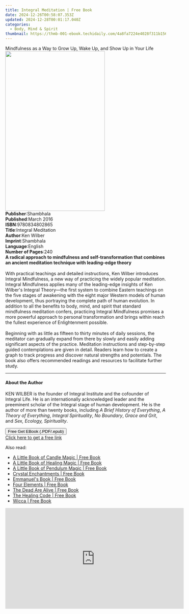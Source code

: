 ```yaml
---
title: Integral Meditation | Free Book
date: 2024-12-26T00:58:07.353Z
updated: 2024-12-28T00:01:17.040Z
categories:
  - Body, Mind & Spirit
thumbnail: https://thmb-001-ebook.techidaily.com/4a8fa7224e4028f311b1562fb57771bdf7dfba35e3b270cdefe41d7a02e75687.jpg
---
```

<main id="book-container">
  <div class="flex flex-col">
    <div class="book-brief flex-1 py-6 px-4 sm:p-6 md:py-10 md:px-8">
      <!-- brief-->
      <div class="book-brief-main">
        Mindfulness as a Way to Grow Up, Wake Up, and Show Up in Your Life
      </div>
    </div>
    <div
      class="book-meta-info flex-1 grid gap-4 col-start-1 col-end-3 row-start-1 sm:mb-6 sm:grid-cols-4 lg:gap-6 lg:col-start-2 lg:row-end-6 lg:row-span-6 lg:mb-0"
    >
      <div
        class="book-meta-info-left place-content-center mt-4 p-4 text-sm leading-6 col-start-2 col-span-2 dark:text-slate-400"
      >
        <img
          class="w-full h-500 object-cover rounded-lg sm:h-255 sm:col-span-2 lg:col-span-full"
          src="https://img-001-ebook.techidaily.com/ec366278fdc8612d5fe8d80577e7c6bb019dda26e15eddd3fcca254ff789cf07.jpg"
          alt=""
          width="312"
          height="500"
        />
      </div>
      <div
        class="book-meta-info-right mt-2 col-start-1 row-start-2 col-span-3 self-center"
      >
        <!-- meta data  -->
        <div class="flex flex-col px-4 md:px-8">
          <div class="flex-1">
            <strong>Publisher</strong>:<span class="px-2">Shambhala</span>
          </div>
          <div class="flex-1">
            <strong>Published</strong>:<span class="px-2">March 2016</span>
          </div>
          <div class="flex-1">
            <strong>ISBN</strong>:<span class="px-2">9780834802865</span>
          </div>
          <div class="flex-1">
            <strong>Title</strong>:<span class="px-2">Integral Meditation</span>
          </div>
          <div class="flex-1">
            <strong>Author</strong>:<span class="px-2">Ken Wilber</span>
          </div>
          <div class="flex-1">
            <strong>Imprint</strong>:<span class="px-2">Shambhala</span>
          </div>
          <div class="flex-1">
            <strong>Language</strong>:<span class="px-2">English</span>
          </div>
          <div class="flex-1">
            <strong>Number of Pages</strong>:<span class="px-2">240</span>
          </div>
        </div>
      </div>
    </div>
    <div class="book-description flex-1 py-6 px-4 sm:p-6 md:py-10 md:px-8">
      <div class="book-description-main">
        <div accordion-content="" id="description">
          <b
            >A radical approach to mindfulness and self-transformation that
            combines an ancient meditation technique with leading-edge theory</b
          ><br /><br />With practical teachings and detailed instructions, Ken
          Wilber introduces Integral Mindfulness, a new way of practicing the
          widely popular meditation. Integral Mindfulness applies many of the
          leading-edge insights of Ken Wilber's Integral Theory—the first system
          to combine Eastern teachings on the five stages of awakening with the
          eight major Western models of human development, thus portraying the
          complete path of human evolution. In addition to all the benefits to
          body, mind, and spirit that standard mindfulness meditation confers,
          practicing Integral Mindfulness promises a more powerful approach to
          personal transformation and brings within reach the fullest experience
          of Enlightenment possible.<br />&nbsp;&nbsp;&nbsp;&nbsp;&nbsp;<br />Beginning
          with as little as fifteen to thirty minutes of daily sessions, the
          meditator can gradually expand from there by slowly and easily adding
          significant aspects of the practice. Meditation instructions and
          step-by-step guided contemplations are given in detail. Readers learn
          how to create a graph to track progress and discover natural strengths
          and potentials. The book also offers recommended readings and
          resources to facilitate further study.
        </div>
        <div class="accordion-fader"></div>
      </div>
    </div>
    <div class="book-excerpts flex-1 py-6 px-4 sm:p-6 md:py-10 md:px-8">
      <!-- excerpts-->
      <div class="book-excerpts-main">
        <hr />
        <h4 class="placeholder placeholder-heading">
          <span>About the Author</span>
        </h4>
        <p>
          KEN WILBER is the founder of Integral Institute and the cofounder of
          Integral Life. He is an internationally acknowledged leader and the
          preeminent scholar of the Integral stage of human development. He is
          the author of more than twenty books, including
          <i>A Brief History of Everything</i>, <i>A Theory of Everything</i>,
          <i>Integral Spirituality</i>, <i>No Boundary</i>,
          <i>Grace and Grit</i>, and <i>Sex, Ecology, Spirituality</i>.
        </p>
      </div>
    </div>
    <div
      class="book-about-author flex-1 py-6 px-4 sm:p-6 md:py-10 md:px-8"
    ></div>
    <div class="book-free-get flex-1 py-6 px-4 sm:p-6 md:py-10 md:px-8">
      <button
        id="btn-free-get"
        class="bg-blue-500 hover:bg-blue-700 text-white font-bold py-2 px-4 rounded"
      >
        Free Get EBook (.PDF/.epub)
      </button>
      <div id="countdown-display" class="px-2 text-lg mt-2"></div>
      <a
        id="free-link"
        class="hidden bg-blue-500 hover:bg-blue-700 text-white font-bold py-2 px-4 rounded"
        href="https://www.ebooks.com/en-us/book/95543847/integral-meditation/ken-wilber/"
        target="_blank"
        >Click here to get a free link</a
      >
    </div>
    <script>
      let countdownTime = 0;
      let countdownInterval = null;
      document
        .getElementById('btn-free-get')
        .addEventListener('click', startCountdown);
      function startCountdown() {
        countdownTime = new Date().getTime() + 60000 * 3;
        countdownInterval = setInterval(updateCountdown, 1000);
        document.getElementById('btn-free-get').disabled = true;
        document
          .getElementById('btn-free-get')
          .classList.add('bg-gray-500', 'cursor-not-allowed');
      }
      function updateCountdown() {
        let currentTime = new Date().getTime();
        let timeLeft = countdownTime - currentTime;
        let secondsLeft = Math.floor(timeLeft / 1000);
        document.getElementById('countdown-display').innerHTML =
          `Remaining time: ${secondsLeft} seconds.`;
        if (secondsLeft <= 0) {
          clearInterval(countdownInterval);
          document.getElementById('btn-free-get').classList.add('hidden');
          document.getElementById('free-link').classList.remove('hidden');
          document.getElementById('countdown-display').innerHTML = '';
        }
      }
    </script>
  </div>
</main>

<ins class="adsbygoogle"
      style="display:block"
      data-ad-client="ca-pub-7571918770474297"
      data-ad-slot="8358498916"
      data-ad-format="auto"
      data-full-width-responsive="true"></ins>
    

<span class="atpl-alsoreadstyle">Also read:</span>
<div><ul>
<li><a href="https://novels-ebooks.techidaily.com/649742-9780307785824-a-little-book-of-candle-magic/"><u>A Little Book of Candle Magic | Free Book</u></a></li>
<li><a href="https://novels-ebooks.techidaily.com/649741-9780307785817-a-little-book-of-healing-magic/"><u>A Little Book of Healing Magic | Free Book</u></a></li>
<li><a href="https://novels-ebooks.techidaily.com/649743-9780307785831-a-little-book-of-pendulum-magic/"><u>A Little Book of Pendulum Magic | Free Book</u></a></li>
<li><a href="https://novels-ebooks.techidaily.com/649744-9780307785862-crystal-enchantments/"><u>Crystal Enchantments | Free Book</u></a></li>
<li><a href="https://novels-ebooks.techidaily.com/649776-9780307785510-emmanuels-book/"><u>Emmanuel's Book | Free Book</u></a></li>
<li><a href="https://novels-ebooks.techidaily.com/649799-9780307717627-four-elements/"><u>Four Elements | Free Book</u></a></li>
<li><a href="https://novels-ebooks.techidaily.com/649611-9780307788160-the-dead-are-alive/"><u>The Dead Are Alive | Free Book</u></a></li>
<li><a href="https://novels-ebooks.techidaily.com/649839-9781455504466-the-healing-code/"><u>The Healing Code | Free Book</u></a></li>
<li><a href="https://novels-ebooks.techidaily.com/649746-9780307785893-wicca/"><u>Wicca | Free Book</u></a></li>
</ul></div>

<!-- affiliate ads begin -->
<iframe width="560" height="315" src="https://www.youtube.com/embed/ME5-sAQJVE4?si=ZfcvJSnhQevWtjI0" title="YouTube video player" frameborder="0" allow="accelerometer; autoplay; clipboard-write; encrypted-media; gyroscope; picture-in-picture; web-share" referrerpolicy="strict-origin-when-cross-origin" allowfullscreen></iframe>
<!-- affiliate ads end -->

